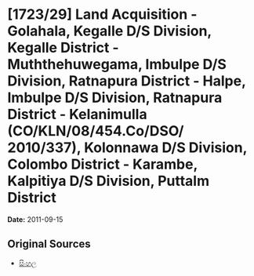 # [1723/29] Land Acquisition - Golahala, Kegalle D/S Division,  Kegalle District - Muththehuwegama, Imbulpe D/S Division,  Ratnapura District - Halpe, Imbulpe D/S Division, Ratnapura District - Kelanimulla (CO/KLN/08/454.Co/DSO/ 2010/337), Kolonnawa D/S Division, Colombo District - Karambe, Kalpitiya D/S Division, Puttalm District

**Date:** 2011-09-15

## Original Sources

- [සිංහල](https://documents.gov.lk/view/extra-gazettes/2011/9/1723-29_S.pdf)
